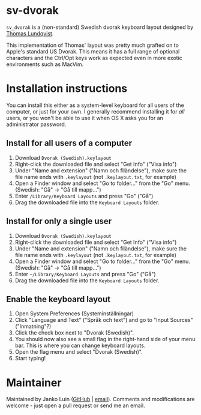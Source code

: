 sv-dvorak
=========

`sv_dvorak` is a (non-standard) Swedish dvorak keyboard layout designed by
[Thomas Lundqvist](http://tlundqvist.org/sv_dvorak/).

This implementation of Thomas' layout was pretty much grafted on to Apple's
standard US Dvorak. This means it has a full range of optional characters and
the Ctrl/Opt keys work as expected even in more exotic environments such as
MacVim.

# Installation instructions

You can install this either as a system-level keyboard for all users of the
computer, or just for your own. I generally recommend installing it for _all_
users, or you won't be able to use it when OS X asks you for an administrator
password.

## Install for all users of a computer

1. Download `Dvorak (Swedish).keylayout`
2. Right-click the downloaded file and select "Get Info" ("Visa info")
3. Under "Name and extension" ("Namn och filändelse"), make sure the file name
   ends with `.keylayout` (not `.keylayout.txt`, for example)
4. Open a Finder window and select "Go to folder..." from the "Go" menu.
   (Swedish: "Gå" -> "Gå till mapp...")
5. Enter `/Library/Keyboard Layouts` and press "Go" ("Gå")
6. Drag the downloaded file into the `Keyboard Layouts` folder.

## Install for only a single user

1. Download `Dvorak (Swedish).keylayout`
2. Right-click the downloaded file and select "Get Info" ("Visa info")
3. Under "Name and extension" ("Namn och filändelse"), make sure the file name
   ends with `.keylayout` (not `.keylayout.txt`, for example)
4. Open a Finder window and select "Go to folder..." from the "Go" menu.
   (Swedish: "Gå" -> "Gå till mapp...")
5. Enter `~/Library/Keyboard Layouts` and press "Go" ("Gå")
6. Drag the downloaded file into the `Keyboard Layouts` folder.

## Enable the keyboard layout

1. Open System Preferences (Systeminställningar)
2. Click "Language and Text" ("Språk och text") and go to "Input Sources"
   ("Inmatning"?)
3. Click the check box next to "Dvorak (Swedish)".
4. You should now also see a small flag in the right-hand side of your menu
   bar. This is where you can change keyboard layouts.
5. Open the flag menu and select "Dvorak (Swedish)".
6. Start typing!

# Maintainer

Maintained by Janko Luin ([GitHub](https://github.com/gufo) |
[email](mailto:janko@luin.se)). Comments and modifications are welcome - just
open a pull request or send me an email.
